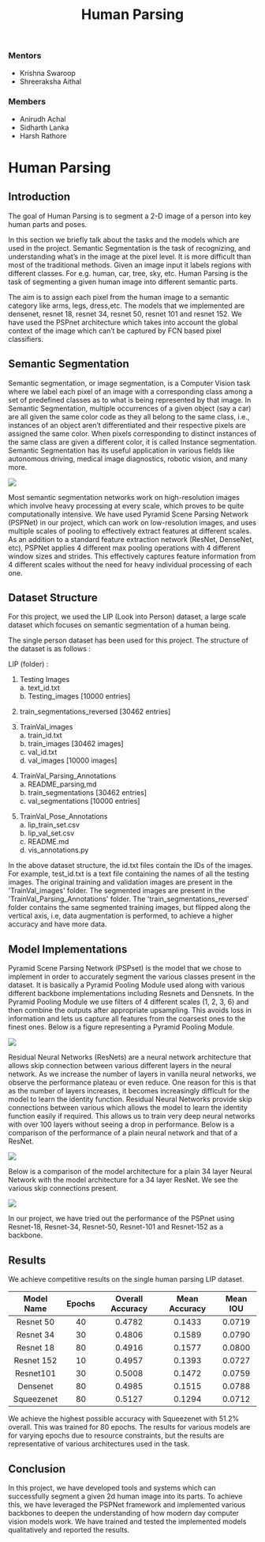 ﻿---
layout: post
title: "Human Parsing"
description: "Multi Purpose Deep Learning Segmentation Framework for 2-D Human Images"
categories: compsoc
thumbnail: "human-parsing.jpeg"
---

### Mentors
 - Krishna Swaroop
 - Shreeraksha Aithal

### Members
 - Anirudh Achal
 - Sidharth Lanka
 - Harsh Rathore


# Human Parsing

## Introduction
The goal of Human Parsing is to segment a 2-D image of a person into key human parts and poses.

In this section we briefly talk about the tasks and the models which are used in the project. Semantic Segmentation is the task of recognizing, and understanding what’s in the image at the pixel level. It is more difficult than most of the traditional methods. Given an image input it labels regions with different classes. For e.g. human, car, tree, sky, etc. Human Parsing  is the task of segmenting a given human image into different semantic parts.

The aim is to assign each pixel from the human image to a semantic category like arms, legs, dress,etc. The models that we implemented are densenet, resnet 18, resnet 34, resnet 50, resnet 101 and resnet 152. We have used the PSPnet architecture which takes into account the global context of the image which can’t be captured by FCN based pixel classifiers.

## Semantic Segmentation
Semantic segmentation, or image segmentation, is a Computer Vision task where we label each pixel of an image with a corresponding class among a set of predefined classes as to what is being represented by that image. In Semantic Segmentation, multiple occurrences of a given object (say a car) are all given the same color code as they all belong to the same class, i.e., instances of an object aren’t differentiated and their respective pixels are assigned the same color. When pixels corresponding to distinct instances of the same class are given a different color, it is called Instance segmentation. Semantic Segmentation has its useful application in various fields like autonomous driving, medical image diagnostics, robotic vision, and many more.

![](/virtual-expo/assets/img/compsoc/human-parsing_img1.jpeg)

Most semantic segmentation networks work on high-resolution images which involve heavy processing at every scale, which proves to be quite computationally intensive. We have used Pyramid Scene Parsing Network (PSPNet) in our project, which can work on low-resolution images, and uses multiple scales of pooling to effectively extract features at different scales. As an addition to a standard feature extraction network (ResNet, DenseNet, etc), PSPNet applies 4 different max pooling operations with 4 different window sizes and strides. This effectively captures feature information from 4 different scales without the need for heavy individual processing of each one.

## Dataset Structure

For this project, we used the LIP (Look into Person) dataset, a large scale dataset which focuses on semantic segmentation of a human being.

The single person dataset has been used for this project. The structure of the dataset is as follows :

LIP (folder) :

1.  Testing Images <br/>
    a. text_id.txt <br/>
    b. Testing_images [10000 entries] <br/>

2.  train_segmentations_reversed [30462 entries] <br/>
3.  TrainVal_images <br/>
    a.  train_id.txt <br/>
    b. train_images [30462 images] <br/>
    c. val_id.txt <br/>
    d. val_images [10000 images] <br/>

4.   TrainVal_Parsing_Annotations <br/>
    a. README_parsing,md <br/>
    b. train_segmentations [30462 entries] <br/>
    c. val_segmentations [10000 entries] <br/>
5. TrainVal_Pose_Annotations <br/>
    a. lip_train_set.csv <br/>
    b. lip_val_set.csv <br/>
    c. README.md <br/>
    d. vis_annotations.py <br/>

In the above dataset structure, the id.txt files contain the IDs of the images. For example, test_id.txt is a text file containing the names of all the testing images. The original training and validation images are present in the 'TrainVal_images' folder. The segmented images are present in the 'TrainVal_Parsing_Annotations' folder. The 'train_segmentations_reversed' folder contains the same segmented training images, but flipped along the vertical axis, i.e, data augmentation is performed, to achieve a higher accuracy and have more data.


## Model Implementations

Pyramid Scene Parsing Network (PSPset) is the model that we chose to implement in order to accurately segment the various classes present in the dataset. It is basically a Pyramid Pooling Module used along with various different backbone implementations including Resnets and Densnets. In the Pyramid Pooling Module we use filters of 4 different scales (1, 2, 3, 6) and then combine the outputs after appropriate upsampling. This avoids loss in information and lets us capture all features from the coarsest ones to the finest ones. Below is a figure representing a Pyramid Pooling Module.

![](/virtual-expo/assets/img/compsoc/human-parsing_img2.png)

Residual Neural Networks (ResNets) are a neural network architecture that allows skip connection between various different layers in the neural network. As we increase the number of layers in vanilla neural networks, we observe the performance plateau or even reduce. One reason for this is that as the number of layers increases, it becomes increasingly difficult for the model to learn the identity function. Residual Neural Networks provide skip connections between various which allows the model to learn the identity function easily if required. This allows us to train very deep neural networks with over 100 layers without seeing a drop in performance. Below is a comparison of the performance of a plain neural network and that of a ResNet.

![](/virtual-expo/assets/img/compsoc/human-parsing_img3.png)

Below is a comparison of the model architecture for a plain 34 layer Neural Network with the model architecture for a 34 layer ResNet. We see the various skip connections present.

![](/virtual-expo/assets/img/compsoc/human-parsing_img4.png)

In our project, we have tried out the performance of the PSPnet using Resnet-18, Resnet-34, Resnet-50, Resnet-101 and Resnet-152 as a backbone.

## Results

We achieve competitive results on the single human parsing LIP dataset.

| Model Name | Epochs | Overall  Accuracy | Mean Accuracy | Mean IOU |
|:-:|:-:|:-:|:-:|:-:|
| Resnet 50 | 40 | 0.4782 | 0.1433 | 0.0719 |
| Resnet 34 | 30 | 0.4806 | 0.1589 | 0.0790 |
| Resnet 18 | 80 | 0.4916 | 0.1577 | 0.0800 |
| Resnet 152 | 10 | 0.4957 | 0.1393 | 0.0727 |
| Resnet101 | 30 | 0.5008 | 0.1472 | 0.0759 |
| Densenet | 80 | 0.4985 | 0.1515 | 0.0788 |
| Squeezenet | 80 | 0.5127 | 0.1294 | 0.0712 |

We achieve the highest possible accuracy with Squeezenet with 51.2% overall. This was trained for 80 epochs. The results for various models are for varying epochs due to resource constraints, but the results are representative of various architectures used in the task.

## Conclusion

In this project, we have developed tools and systems which can successfully segment a given 2d human image into its parts. To achieve this, we have leveraged the PSPNet framework and implemented various backbones to deepen the understanding of how modern day computer vision models work. We have trained and tested the implemented models qualitatively and reported the results.
